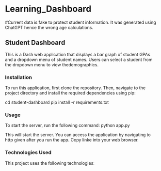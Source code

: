 # Learning_Dashboard

#Current data is fake to protect student information. It was generated using ChatGPT hence the wrong age calculations.

## Student Dashboard
This is a Dash web application that displays a bar graph of student GPAs and a dropdown menu of student names. Users can select a student from the dropdown menu to view thedemographics.



### Installation
To run this application, first clone the repository. Then, navigate to the project directory and install the required dependencies using pip:

cd student-dashboard
pip install -r requirements.txt

### Usage
To start the server, run the following command:
python app.py

This will start the server. You can access the application by navigating to http given after you run the app. Copy linke into your web browser.

### Technologies Used
This project uses the following technologies:


